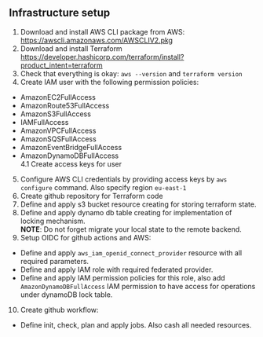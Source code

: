## Infrastructure setup

1. Download and install AWS CLI package from AWS: https://awscli.amazonaws.com/AWSCLIV2.pkg
2. Download and install Terraform https://developer.hashicorp.com/terraform/install?product_intent=terraform
3. Check that everything is okay: `aws --version` and `terraform version`
4. Create IAM user with the following permission policies: 
- AmazonEC2FullAccess
- AmazonRoute53FullAccess
- AmazonS3FullAccess
- IAMFullAccess
- AmazonVPCFullAccess
- AmazonSQSFullAccess
- AmazonEventBridgeFullAccess
- AmazonDynamoDBFullAccess  
4.1 Create access keys for user
5. Configure AWS CLI credentials by providing access keys by `aws configure` command. Also specify region `eu-east-1`
6. Create github repository for Terraform code
7. Define and apply s3 bucket resource creating for storing terraform state.
8. Define and apply dynamo db table creating for implementation of locking mechanism.  
**NOTE**: Do not forget migrate your local state to the remote backend. 
9. Setup OIDC for github actions and AWS:
- Define and apply `aws_iam_openid_connect_provider` resource with all required parameters.
- Define and apply IAM role with required federated provider.
- Define and apply IAM permission policies for this role, also add `AmazonDynamoDBFullAccess` IAM permission to have
access for operations under dynamoDB lock table.  
10. Create github workflow:
- Define init, check, plan and apply jobs. Also cash all needed resources.
